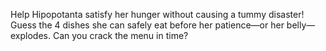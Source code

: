 Help Hipopotanta satisfy her hunger without causing a tummy disaster! Guess the 4 dishes she can safely eat before her patience—or her belly—explodes. Can you crack the menu in time?
